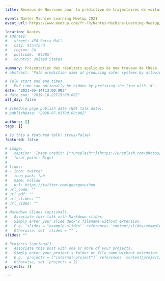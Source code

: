 ```yaml
---
title: Réseaux de Neurones pour la prédiction de trajectoires de voitures (Vehicle Motion Forecasting with Neural Networks)

event: Nantes Machine Learning Meetup 2021
event_url: https://www.meetup.com/fr-FR/Nantes-Machine-Learning-Meetup/events/278453140/

location: Nantes
# address:
#   street: 450 Serra Mall
#   city: Stanford
#   region: CA
#   postcode: '94305'
#   country: United States

summary: Présentation des résultats appliqués de mes travaux de thèse.
# abstract: "Path prediction aims at producing safer systems by allowing them to anticipate the outcomes of road scenes situations. Lately, machine learning methods have been used extensively for that purpose. Neural networks in particular with architectures such as RNN, LSTM, CNN, and self-attention. They offer the best results with the commonly used metrics. However, these evaluation criteria do not guarantee safety and can be criticized. More requirements should be met than the minimization of a few metrics."

# Talk start and end times.
#   End time can optionally be hidden by prefixing the line with `#`.
date: "2021-06-14T13:00:00Z"
# date_end: "2019-10-22T15:00:00Z"
all_day: false

# Schedule page publish date (NOT talk date).
# publishDate: "2020-07-01T00:00:00Z"

authors: []
tags: []

# Is this a featured talk? (true/false)
featured: false

# image:
#   caption: 'Image credit: [**Unsplash**](https://unsplash.com/photos/bzdhc5b3Bxs)'
#   focal_point: Right
# 
# links:
# - icon: twitter
#   icon_pack: fab
#   name: Follow
#   url: https://twitter.com/georgecushen
# url_code: ""
# url_pdf: ""
# url_slides: ""
# url_video: ""
# 
# Markdown Slides (optional).
#   Associate this talk with Markdown slides.
#   Simply enter your slide deck's filename without extension.
#   E.g. `slides = "example-slides"` references `content/slides/example-slides.md`.
#   Otherwise, set `slides = ""`.
slides: ""

# Projects (optional).
#   Associate this post with one or more of your projects.
#   Simply enter your project's folder or file name without extension.
#   E.g. `projects = ["internal-project"]` references `content/project/deep-learning/index.md`.
#   Otherwise, set `projects = []`.
projects: []

---
```

